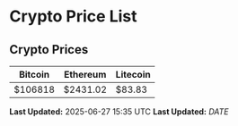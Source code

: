 # Crypto Price List

## Crypto Prices
| Bitcoin | Ethereum | Litecoin |
| ------- | -------- | -------- |
| $106818 | $2431.02 | $83.83 |
**Last Updated:** 2025-06-27 15:35 UTC
**Last Updated:** $DATE$
